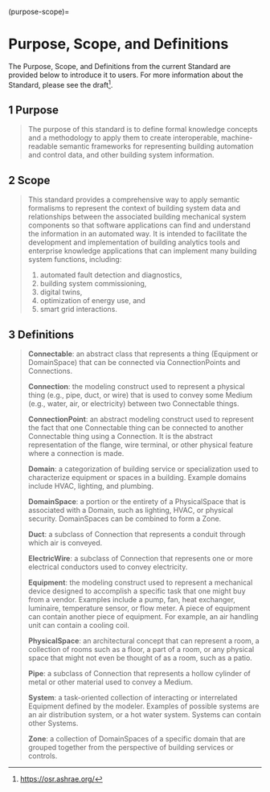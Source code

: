 (purpose-scope)=
# Purpose, Scope, and Definitions

The Purpose, Scope, and Definitions from the current Standard are provided below to introduce it to users. For more information about the Standard, please see the draft[^1].

[^1]: https://osr.ashrae.org/

## 1 Purpose
>The purpose of this standard is to define formal knowledge concepts and a methodology to apply them to create interoperable, machine-readable semantic frameworks for representing building automation and control data, and other building system information.

## 2 Scope
>This standard provides a comprehensive way to apply semantic formalisms to represent the context of building system data and relationships between the associated building mechanical system components so that software applications can find and understand the information in an automated way. It is intended to facilitate the development and implementation of building analytics tools and enterprise knowledge applications that can implement many building system functions, including:
>1. automated fault detection and diagnostics,
>2. building system commissioning,
>3. digital twins,
>4. optimization of energy use, and
>5. smart grid interactions.

## 3 Definitions
>**Connectable**: an abstract class that represents a thing (Equipment or DomainSpace) that can be connected via ConnectionPoints and Connections.
>
>**Connection**: the modeling construct used to represent a physical thing (e.g., pipe, duct, or wire) that is used to convey some Medium (e.g., water, air, or electricity) between two Connectable things.
>
>**ConnectionPoint**: an abstract modeling construct used to represent the fact that one Connectable thing can be connected to another Connectable thing using a Connection. It is the abstract representation of the flange, wire terminal, or other physical feature where a connection is made.
>
>**Domain**: a categorization of building service or specialization used to characterize equipment or spaces in a building. Example domains include HVAC, lighting, and plumbing.
>
>**DomainSpace**: a portion or the entirety of a PhysicalSpace that is associated with a Domain, such as lighting, HVAC, or physical security. DomainSpaces can be combined to form a Zone.
>
>**Duct**: a subclass of Connection that represents a conduit through which air is conveyed.
>
>**ElectricWire**: a subclass of Connection that represents one or more electrical conductors used to convey electricity.
>
>**Equipment**: the modeling construct used to represent a mechanical device designed to accomplish a specific task that one might buy from a vendor. Examples include a pump, fan, heat exchanger, luminaire, temperature sensor, or flow meter. A piece of equipment can contain another piece of equipment. For example, an air handling unit can contain a cooling coil.
>
>**PhysicalSpace**: an architectural concept that can represent a room, a collection of rooms such as a floor, a part of a room, or any physical space that might not even be thought of as a room, such as a patio.
>
>**Pipe**: a subclass of Connection that represents a hollow cylinder of metal or other material used to convey a Medium.
>
>**System**: a task-oriented collection of interacting or interrelated Equipment defined by the modeler. Examples of possible systems are an air distribution system, or a hot water system. Systems can contain other Systems.
>
>**Zone**: a collection of DomainSpaces of a specific domain that are grouped together from the perspective of building services or controls.